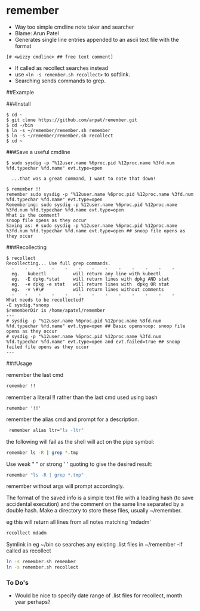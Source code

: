 # remember
- Way too simple cmdline note taker and searcher
- Blame: Arun Patel
- Generates single line entries appended to an ascii text file with the format 
 
 `[# <wizzy cmdline> ## free text comment]`

- If called as recollect searches instead
- use `<ln -s remember.sh recollect>` to softlink.
- Searching sends commands to grep.

##Example

###Install

```
$ cd ~
$ git clone https://github.com/arpat/remember.git
$ cd ~/bin
$ ln -s ~/remember/remember.sh remember
$ ln -s ~/remember/remember.sh recollect
$ cd ~
```

###Save a useful cmdline 

```
$ sudo sysdig -p "%12user.name %6proc.pid %12proc.name %3fd.num %fd.typechar %fd.name" evt.type=open

  ...that was a great command, I want to note that down!

$ remember !!
remember sudo sysdig -p "%12user.name %6proc.pid %12proc.name %3fd.num %fd.typechar %fd.name" evt.type=open 
Remembering: sudo sysdig -p %12user.name %6proc.pid %12proc.name %3fd.num %fd.typechar %fd.name evt.type=open
What is the comment?
snoop file opens as they occur
Saving as: # sudo sysdig -p %12user.name %6proc.pid %12proc.name %3fd.num %fd.typechar %fd.name evt.type=open ## snoop file opens as they occur
```

###Recollecting

```
$ recollect 
Recollecting... Use full grep commands.
  -    -    -    -    -    -    -    -    -    -    -    -    -
  eg.   kubectl          will return any line with kubectl
  eg.  -E dpkg.*stat     will return lines with dpkg AND stat
  eg.  -e dpkg -e stat   will return lines with  dpkg OR stat
  eg.  -v \#\#           will return lines without comments
  -    -    -    -    -    -    -    -    -    -    -    -    -
What needs to be recollected?
-E sysdig.*snoop
$rememberDir is /home/apatel/remember
---
# sysdig -p "%12user.name %6proc.pid %12proc.name %3fd.num %fd.typechar %fd.name" evt.type=open ## Basic opensnoop: snoop file opens as they occur
# sysdig -p "%12user.name %6proc.pid %12proc.name %3fd.num %fd.typechar %fd.name" evt.type=open and evt.failed=true ## snoop failed file opens as they occur
---

```



###Usage

remember the last cmd
```sh
remember !!
 ```
 remember a literal !! rather than the last cmd used using bash
 ```sh.
 remember '!!'
 ```
 remember the alias cmd and prompt for a description.
```sh
 remember alias ltr="ls -ltr"
 ```
the following will fail as the shell will act on the pipe symbol:
 ```sh
 remember ls -R | grep *.tmp
 ```
 Use weak " " or strong ' ' quoting to give the desired result:
 ```sh
 remember "ls -R | grep *.tmp"
```
remember without args will prompt accordingly.

 The format of the saved info is a simple text file with a leading hash (to save accidental execution) and the comment on the same line separated by a double hash. Make a directory to store these files, usually ~/remember.
 
 eg this will return all lines from all notes matching 'mdadm'
```sh
recollect mdadm
```

 Symlink in eg ~/bin so searches any existing .list files in ~/remember -if called as recollect
 ```sh
 ln -s remember.sh remember
 ln -s remember.sh recollect
```

### To Do's

- Would be nice to specify date range of .list files for recollect, month year perhaps?
